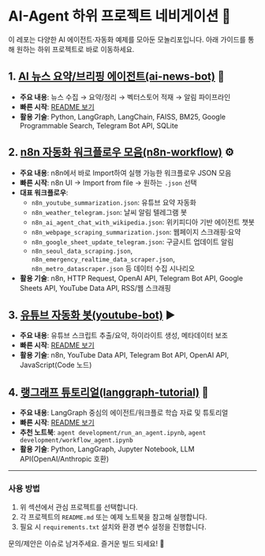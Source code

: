 # AI-Agent 하위 프로젝트 네비게이션 🧭

이 레포는 다양한 AI 에이전트·자동화 예제를 모아둔 모놀리포입니다. 아래 가이드를 통해 원하는 하위 프로젝트로 바로 이동하세요.

## 1. [AI 뉴스 요약/브리핑 에이전트(ai-news-bot)](ai-news-bot/) 📰
- **주요 내용**: 뉴스 수집 → 요약/정리 → 벡터스토어 적재 → 알림 파이프라인
- **빠른 시작**: [README 보기](ai-news-bot/README.md)
- **활용 기술**: Python, LangGraph, LangChain, FAISS, BM25, Google Programmable Search, Telegram Bot API, SQLite

## 2. [n8n 자동화 워크플로우 모음(n8n-workflow)](n8n-workflow/) ⚙️
- **주요 내용**: n8n에서 바로 Import하여 실행 가능한 워크플로우 JSON 모음
- **빠른 시작**: n8n UI → Import from file → 원하는 `.json` 선택
- **대표 워크플로우**:
  - `n8n_youtube_summarization.json`: 유튜브 요약 자동화
  - `n8n_weather_telegram.json`: 날씨 알림 텔레그램 봇
  - `n8n_ai_agent_chat_with_wikipedia.json`: 위키피디아 기반 에이전트 챗봇
  - `n8n_webpage_scraping_summarization.json`: 웹페이지 스크래핑·요약
  - `n8n_google_sheet_update_telegram.json`: 구글시트 업데이트 알림
  - `n8n_seoul_data_scraping.json`, `n8n_emergency_realtime_data_scraper.json`, `n8n_metro_datascraper.json` 등 데이터 수집 시나리오
- **활용 기술**: n8n, HTTP Request, OpenAI API, Telegram Bot API, Google Sheets API, YouTube Data API, RSS/웹 스크래핑

## 3. [유튜브 자동화 봇(youtube-bot)](youtube-bot/) ▶️
- **주요 내용**: 유튜브 스크립트 추출/요약, 하이라이트 생성, 메타데이터 보조
- **빠른 시작**: [README 보기](youtube-bot/README.md)
- **활용 기술**: n8n, YouTube Data API, Telegram Bot API, OpenAI API, JavaScript(Code 노드)

## 4. [랭그래프 튜토리얼(langgraph-tutorial)](langgraph-tutorial/) 🧩
- **주요 내용**: LangGraph 중심의 에이전트/워크플로 학습 자료 및 튜토리얼
- **빠른 시작**: [README 보기](langgraph-tutorial/readme.md)
- **추천 노트북**: `agent development/run_an_agent.ipynb`, `agent development/workflow_agent.ipynb`
- **활용 기술**: Python, LangGraph, Jupyter Notebook, LLM API(OpenAI/Anthropic 호환)

---

### 사용 방법
1) 위 섹션에서 관심 프로젝트를 선택합니다.
2) 각 프로젝트의 `README.md` 또는 예제 노트북을 참고해 실행합니다.
3) 필요 시 `requirements.txt` 설치와 환경 변수 설정을 진행합니다.

문의/제안은 이슈로 남겨주세요. 즐거운 빌드 되세요! 🚀
